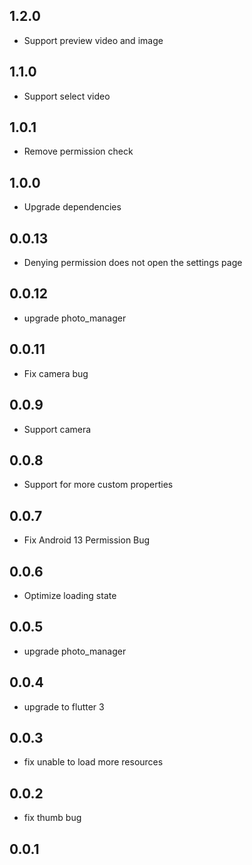 ## 1.2.0
- Support preview video and image

## 1.1.0
- Support select video

## 1.0.1
- Remove permission check

## 1.0.0
- Upgrade dependencies

## 0.0.13
- Denying permission does not open the settings page

## 0.0.12
- upgrade photo_manager

## 0.0.11
- Fix camera bug

## 0.0.9
- Support camera

## 0.0.8
- Support for more custom properties

## 0.0.7
- Fix Android 13 Permission Bug

## 0.0.6
- Optimize loading state

## 0.0.5
- upgrade photo_manager

## 0.0.4
- upgrade to flutter 3

## 0.0.3
- fix unable to load more resources

## 0.0.2
- fix thumb bug

## 0.0.1
